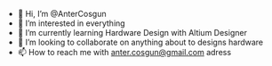 - 👋 Hi, I’m @AnterCosgun
- 👀 I’m interested in everything
- 🌱 I’m currently learning Hardware Design with Altium Designer
- 💞️ I’m looking to collaborate on anything about to designs hardware
- 📫 How to reach me with anter.cosgun@gmail.com adress
<!---
AnterCosgun/AnterCosgun is a ✨ special ✨ repository because its `README.md` (this file) appears on your GitHub profile.
You can click the Preview link to take a look at your changes.
--->
